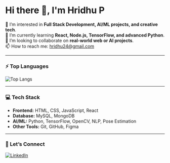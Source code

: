 # Hi there 👋, I'm Hridhu P

👀 I’m interested in **Full Stack Development, AI/ML projects, and creative tech**.  
🌱 I’m currently learning **React, Node.js, TensorFlow, and advanced Python**.  
💞️ I’m looking to collaborate on **real-world web or AI projects**.  
📫 How to reach me: [hridhu24@gmail.com](mailto:hridhu24@gmail.com)  

---
<!--

### 🔭 My GitHub Stats
![Hridhu's GitHub stats](https://github-readme-stats.vercel.app/api?username=hridhu24&show_icons=true&theme=tokyonight&count_private=true)
-->

### ⚡ Top Languages
![Top Langs](https://github-readme-stats.vercel.app/api/top-langs/?username=hridhu24&layout=compact&theme=tokyonight&count_private=true)

---

### 💻 Tech Stack
- **Frontend:** HTML, CSS, JavaScript, React  
- **Database:** MySQL, MongoDB  
- **AI/ML:** Python, TensorFlow, OpenCV, NLP, Pose Estimation  
- **Other Tools:** Git, GitHub, Figma  

---

### 🌟 Let’s Connect
[![LinkedIn](https://img.shields.io/badge/LinkedIn-blue?style=flat-square&logo=linkedin&logoColor=white)](https://www.linkedin.com/in/hridhu-p)  

